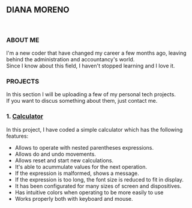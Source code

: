 ## DIANA MORENO
<br>

### ABOUT ME
I'm a new coder that have changed my career a few months ago, leaving behind the administration and accountancy's world.<br/>
Since I know about this field, I haven't stopped learning and I love it.
<br>

### PROJECTS
In this section I will be uploading a few of my personal tech projects.<br/> 
If you want to discus something about them, just contact me.
<br>

### 1. [Calculator](https://diana-moreno.github.io/calculator/)

In this project, I have coded a simple calculator which has the following features:
- Allows to operate with nested parentheses expressions.
- Allows do and undo movements.
- Allows reset and start new calculations.
- It's able to acummulate values for the next operation.
- If the expression is malformed, shows a message.
- If the expression is too long, the font size is reduced to fit in display.
- It has been configurated for many sizes of screen and dispositives.
- Has intuitive colors when operating to be more easily to use
- Works properly both with keyboard and mouse.


